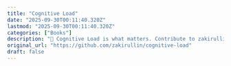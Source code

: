 ```yaml
---
title: "Cognitive Load"
date: "2025-09-30T00:11:40.320Z"
lastmod: "2025-09-30T00:11:40.320Z"
categories: ["Books"]
description: "🧠 Cognitive Load is what matters. Contribute to zakirullin/cognitive-load development by creating an account on GitHub."
original_url: "https://github.com/zakirullin/cognitive-load"
draft: false
---
```

